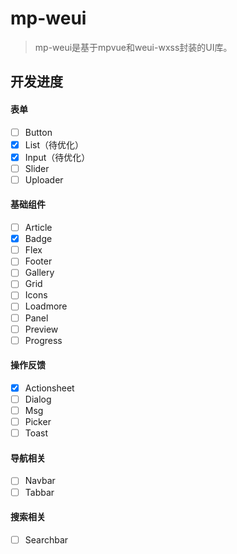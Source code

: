 # mp-weui

> mp-weui是基于mpvue和weui-wxss封装的UI库。

## 开发进度

#### 表单
- [ ] Button
- [x] List（待优化）
- [x] Input（待优化）
- [ ] Slider
- [ ] Uploader

#### 基础组件
- [ ] Article
- [x] Badge
- [ ] Flex
- [ ] Footer
- [ ] Gallery
- [ ] Grid
- [ ] Icons
- [ ] Loadmore
- [ ] Panel
- [ ] Preview
- [ ] Progress

#### 操作反馈
- [x] Actionsheet
- [ ] Dialog
- [ ] Msg
- [ ] Picker
- [ ] Toast

#### 导航相关
- [ ] Navbar
- [ ] Tabbar

#### 搜索相关
- [ ] Searchbar

